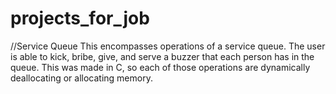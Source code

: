 # projects_for_job
//Service Queue
This encompasses operations of a service queue.
The user is able to kick, bribe, give, and serve a buzzer that each person has in the queue.
This was made in C, so each of those operations are dynamically deallocating or allocating memory.
